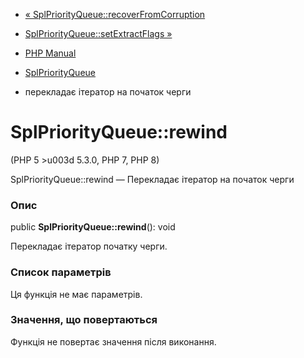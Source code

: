 - [«
SplPriorityQueue::recoverFromCorruption](splpriorityqueue.recoverfromcorruption.md)
- [SplPriorityQueue::setExtractFlags
»](splpriorityqueue.setextractflags.md)

- [PHP Manual](index.md)
- [SplPriorityQueue](class.splpriorityqueue.md)
- перекладає ітератор на початок черги

# SplPriorityQueue::rewind

(PHP 5 \>u003d 5.3.0, PHP 7, PHP 8)

SplPriorityQueue::rewind — Перекладає ітератор на початок черги

### Опис

public **SplPriorityQueue::rewind**(): void

Перекладає ітератор початку черги.

### Список параметрів

Ця функція не має параметрів.

### Значення, що повертаються

Функція не повертає значення після виконання.
